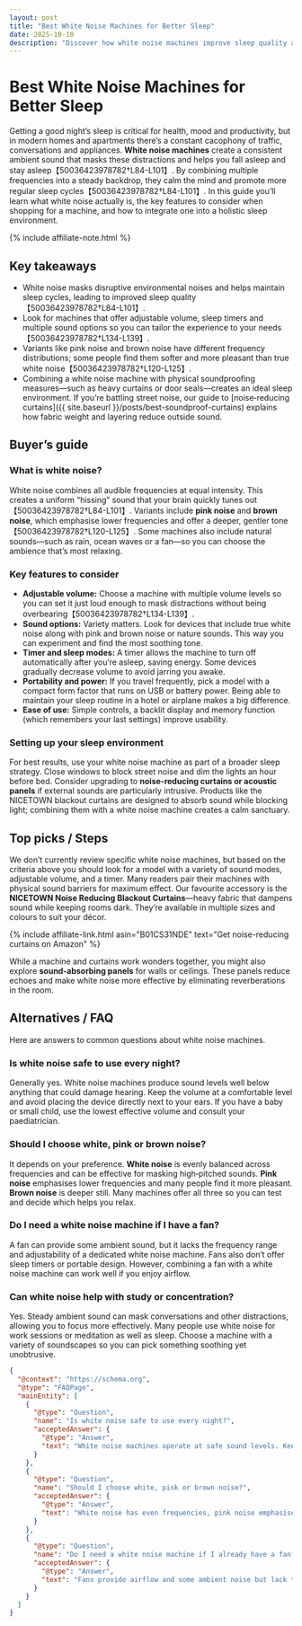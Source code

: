 ```yaml
---
layout: post
title: "Best White Noise Machines for Better Sleep"
date: 2025-10-10
description: "Discover how white noise machines improve sleep quality and learn what features to look for when choosing a white noise machine."
---
```


# Best White Noise Machines for Better Sleep

Getting a good night’s sleep is critical for health, mood and productivity, but in modern homes and apartments there’s a constant cacophony of traffic, conversations and appliances.  **White noise machines** create a consistent ambient sound that masks these distractions and helps you fall asleep and stay asleep【50036423978782†L84-L101】.  By combining multiple frequencies into a steady backdrop, they calm the mind and promote more regular sleep cycles【50036423978782†L84-L101】.  In this guide you’ll learn what white noise actually is, the key features to consider when shopping for a machine, and how to integrate one into a holistic sleep environment.

{% include affiliate-note.html %}

## Key takeaways

* White noise masks disruptive environmental noises and helps maintain sleep cycles, leading to improved sleep quality【50036423978782†L84-L101】.
* Look for machines that offer adjustable volume, sleep timers and multiple sound options so you can tailor the experience to your needs【50036423978782†L134-L139】.
* Variants like pink noise and brown noise have different frequency distributions; some people find them softer and more pleasant than true white noise【50036423978782†L120-L125】.
* Combining a white noise machine with physical soundproofing measures—such as heavy curtains or door seals—creates an ideal sleep environment.  If you’re battling street noise, our guide to [noise‑reducing curtains]({{ site.baseurl }}/posts/best-soundproof-curtains) explains how fabric weight and layering reduce outside sound.

## Buyer’s guide

### What is white noise?

White noise combines all audible frequencies at equal intensity.  This creates a uniform “hissing” sound that your brain quickly tunes out【50036423978782†L84-L101】.  Variants include **pink noise** and **brown noise**, which emphasise lower frequencies and offer a deeper, gentler tone【50036423978782†L120-L125】.  Some machines also include natural sounds—such as rain, ocean waves or a fan—so you can choose the ambience that’s most relaxing.

### Key features to consider

* **Adjustable volume:** Choose a machine with multiple volume levels so you can set it just loud enough to mask distractions without being overbearing【50036423978782†L134-L139】.
* **Sound options:** Variety matters.  Look for devices that include true white noise along with pink and brown noise or nature sounds.  This way you can experiment and find the most soothing tone.
* **Timer and sleep modes:** A timer allows the machine to turn off automatically after you’re asleep, saving energy.  Some devices gradually decrease volume to avoid jarring you awake.
* **Portability and power:** If you travel frequently, pick a model with a compact form factor that runs on USB or battery power.  Being able to maintain your sleep routine in a hotel or airplane makes a big difference.
* **Ease of use:** Simple controls, a backlit display and memory function (which remembers your last settings) improve usability.

### Setting up your sleep environment

For best results, use your white noise machine as part of a broader sleep strategy.  Close windows to block street noise and dim the lights an hour before bed.  Consider upgrading to **noise‑reducing curtains or acoustic panels** if external sounds are particularly intrusive.  Products like the NICETOWN blackout curtains are designed to absorb sound while blocking light; combining them with a white noise machine creates a calm sanctuary.

## Top picks / Steps

We don’t currently review specific white noise machines, but based on the criteria above you should look for a model with a variety of sound modes, adjustable volume, and a timer.  Many readers pair their machines with physical sound barriers for maximum effect.  Our favourite accessory is the **NICETOWN Noise Reducing Blackout Curtains**—heavy fabric that dampens sound while keeping rooms dark.  They’re available in multiple sizes and colours to suit your décor.

{% include affiliate-link.html asin="B01CS31NDE" text="Get noise-reducing curtains on Amazon" %}

While a machine and curtains work wonders together, you might also explore **sound‑absorbing panels** for walls or ceilings.  These panels reduce echoes and make white noise more effective by eliminating reverberations in the room.

## Alternatives / FAQ

Here are answers to common questions about white noise machines.

### Is white noise safe to use every night?

Generally yes.  White noise machines produce sound levels well below anything that could damage hearing.  Keep the volume at a comfortable level and avoid placing the device directly next to your ears.  If you have a baby or small child, use the lowest effective volume and consult your paediatrician.

### Should I choose white, pink or brown noise?

It depends on your preference.  **White noise** is evenly balanced across frequencies and can be effective for masking high‑pitched sounds.  **Pink noise** emphasises lower frequencies and many people find it more pleasant.  **Brown noise** is deeper still.  Many machines offer all three so you can test and decide which helps you relax.

### Do I need a white noise machine if I have a fan?

A fan can provide some ambient sound, but it lacks the frequency range and adjustability of a dedicated white noise machine.  Fans also don’t offer sleep timers or portable design.  However, combining a fan with a white noise machine can work well if you enjoy airflow.

### Can white noise help with study or concentration?

Yes.  Steady ambient sound can mask conversations and other distractions, allowing you to focus more effectively.  Many people use white noise for work sessions or meditation as well as sleep.  Choose a machine with a variety of soundscapes so you can pick something soothing yet unobtrusive.

```json
{
  "@context": "https://schema.org",
  "@type": "FAQPage",
  "mainEntity": [
    {
      "@type": "Question",
      "name": "Is white noise safe to use every night?",
      "acceptedAnswer": {
        "@type": "Answer",
        "text": "White noise machines operate at safe sound levels. Keep the volume comfortable and avoid placing the device too close to your ears. For babies, use the lowest effective setting and consult a doctor."
      }
    },
    {
      "@type": "Question",
      "name": "Should I choose white, pink or brown noise?",
      "acceptedAnswer": {
        "@type": "Answer",
        "text": "White noise has even frequencies, pink noise emphasises low frequencies and brown noise has a deeper tone. Many machines offer all three so you can experiment and find your preferred sound."
      }
    },
    {
      "@type": "Question",
      "name": "Do I need a white noise machine if I already have a fan?",
      "acceptedAnswer": {
        "@type": "Answer",
        "text": "Fans provide airflow and some ambient noise but lack the frequency range, adjustability and timers of dedicated white noise machines. Using a machine alongside a fan can enhance masking effects."
      }
    }
  ]
}
```
